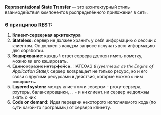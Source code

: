 **Representational State Transfer** — это архитектурный стиль взаимодействия компонентов распределённого приложения в сети.

### 6 принципов REST:
1. **Клиент-серверная архитектура**
2. **Stateless:** сервер не должен хранить у себя информацию о сессии с клиентом. Он должен в каждом запросе получать всю информацию для обработки.
3. **Кэширование:** каждый ответ сервера должен иметь пометку, можно ли его кэшировать.
4. **Единообразие интерфейса:** HATEOAS _(Hypermedia as the Engine of Application State)_: сервер возвращает не только ресурс, но и его связи с другими ресурсами и действия, которые можно с ним совершить.
5. **Layered system:** между клиентом и севером - proxy-сервера, роутеры, балансировщики, ... - и ни клиент, ни сервер не должны знать о них
6. **Code on demand:** Идея передачи некоторого исполняемого кода (по сути какой-то программы) от сервера клиенту.
